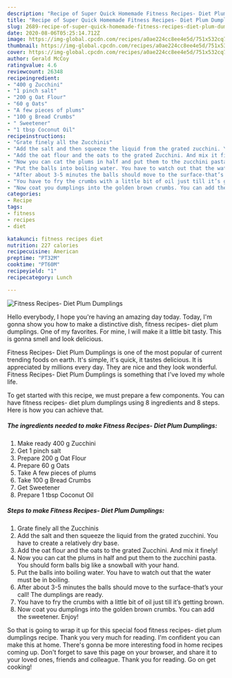 ```yaml
---
description: "Recipe of Super Quick Homemade Fitness Recipes- Diet Plum Dumplings"
title: "Recipe of Super Quick Homemade Fitness Recipes- Diet Plum Dumplings"
slug: 2689-recipe-of-super-quick-homemade-fitness-recipes-diet-plum-dumplings
date: 2020-08-06T05:25:14.712Z
image: https://img-global.cpcdn.com/recipes/a0ae224cc8ee4e5d/751x532cq70/fitness-recipes-diet-plum-dumplings-recipe-main-photo.jpg
thumbnail: https://img-global.cpcdn.com/recipes/a0ae224cc8ee4e5d/751x532cq70/fitness-recipes-diet-plum-dumplings-recipe-main-photo.jpg
cover: https://img-global.cpcdn.com/recipes/a0ae224cc8ee4e5d/751x532cq70/fitness-recipes-diet-plum-dumplings-recipe-main-photo.jpg
author: Gerald McCoy
ratingvalue: 4.6
reviewcount: 26348
recipeingredient:
- "400 g Zucchini"
- "1 pinch salt"
- "200 g Oat Flour"
- "60 g Oats"
- "A few pieces of plums"
- "100 g Bread Crumbs"
- " Sweetener"
- "1 tbsp Coconut Oil"
recipeinstructions:
- "Grate finely all the Zucchinis"
- "Add the salt and then squeeze the liquid from the grated zucchini. You have to create a relatively dry base."
- "Add the oat flour and the oats to the grated Zucchini. And mix it finely!"
- "Now you can cat the plums in half and put them to the zucchini pasta. You should form balls big like a snowball with your hand."
- "Put the balls into boiling water. You have to watch out that the water must be in boiling."
- "After about 3-5 minutes the balls should move to the surface-that’s your call! The dumplings are ready."
- "You have to fry the crumbs with a little bit of oil just till it’s getting brown."
- "Now coat you dumplings into the golden brown crumbs. You can add the sweetener. Enjoy!"
categories:
- Recipe
tags:
- fitness
- recipes
- diet

katakunci: fitness recipes diet 
nutrition: 227 calories
recipecuisine: American
preptime: "PT32M"
cooktime: "PT60M"
recipeyield: "1"
recipecategory: Lunch

---
```



![Fitness Recipes- Diet Plum Dumplings](https://img-global.cpcdn.com/recipes/a0ae224cc8ee4e5d/751x532cq70/fitness-recipes-diet-plum-dumplings-recipe-main-photo.jpg)

Hello everybody, I hope you're having an amazing day today. Today, I'm gonna show you how to make a distinctive dish, fitness recipes- diet plum dumplings. One of my favorites. For mine, I will make it a little bit tasty. This is gonna smell and look delicious.



Fitness Recipes- Diet Plum Dumplings is one of the most popular of current trending foods on earth. It's simple, it's quick, it tastes delicious. It is appreciated by millions every day. They are nice and they look wonderful. Fitness Recipes- Diet Plum Dumplings is something that I've loved my whole life.


To get started with this recipe, we must prepare a few components. You can have fitness recipes- diet plum dumplings using 8 ingredients and 8 steps. Here is how you can achieve that.

<!--inarticleads1-->

##### The ingredients needed to make Fitness Recipes- Diet Plum Dumplings:

1. Make ready 400 g Zucchini
1. Get 1 pinch salt
1. Prepare 200 g Oat Flour
1. Prepare 60 g Oats
1. Take A few pieces of plums
1. Take 100 g Bread Crumbs
1. Get  Sweetener
1. Prepare 1 tbsp Coconut Oil




<!--inarticleads2-->

##### Steps to make Fitness Recipes- Diet Plum Dumplings:

1. Grate finely all the Zucchinis
1. Add the salt and then squeeze the liquid from the grated zucchini. You have to create a relatively dry base.
1. Add the oat flour and the oats to the grated Zucchini. And mix it finely!
1. Now you can cat the plums in half and put them to the zucchini pasta. You should form balls big like a snowball with your hand.
1. Put the balls into boiling water. You have to watch out that the water must be in boiling.
1. After about 3-5 minutes the balls should move to the surface-that’s your call! The dumplings are ready.
1. You have to fry the crumbs with a little bit of oil just till it’s getting brown.
1. Now coat you dumplings into the golden brown crumbs. You can add the sweetener. Enjoy!




So that is going to wrap it up for this special food fitness recipes- diet plum dumplings recipe. Thank you very much for reading. I'm confident you can make this at home. There's gonna be more interesting food in home recipes coming up. Don't forget to save this page on your browser, and share it to your loved ones, friends and colleague. Thank you for reading. Go on get cooking!
